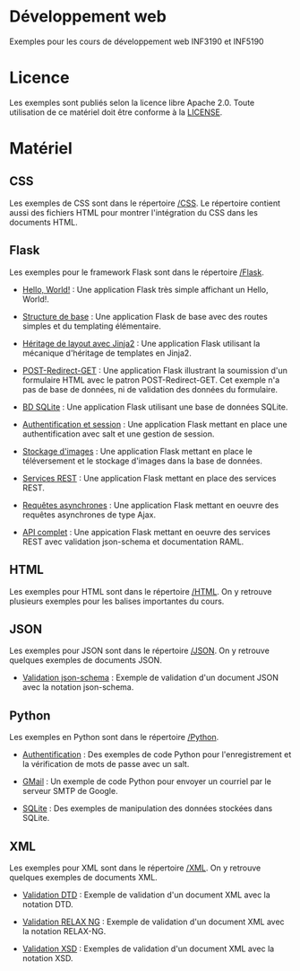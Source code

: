 # Développement web

Exemples pour les cours de développement web INF3190 et INF5190

# Licence

Les exemples sont publiés selon la licence libre Apache 2.0. Toute utilisation
de ce matériel doit être conforme à la [LICENSE](LICENSE).

# Matériel

## CSS

Les exemples de CSS sont dans le répertoire [/CSS](/CSS). Le répertoire contient
aussi des fichiers HTML pour montrer l'intégration du CSS dans les documents
HTML.

## Flask

Les exemples pour le framework Flask sont dans le répertoire [/Flask](/Flask).

* [Hello, World!](/Flask/hello-world) : Une application Flask très simple
  affichant un Hello, World!.

* [Structure de base](/Flask/structure-base) : Une application Flask de base
  avec des routes simples et du templating élémentaire.

* [Héritage de layout avec Jinja2](/Flask/structure-base-layout-extends) : Une
  application Flask utilisant la mécanique d'héritage de templates en Jinja2.

* [POST-Redirect-GET](/Flask/formulaire) : Une application Flask illustrant la
  soumission d'un formulaire HTML avec le patron POST-Redirect-GET. Cet exemple
  n'a pas de base de données, ni de validation des données du formulaire.

* [BD SQLite](/Flask/db) : Une application Flask utilisant une base de données
  SQLite.

* [Authentification et session](/Flask/authentification) : Une application Flask
  mettant en place une authentification avec salt et une gestion de session.

* [Stockage d'images](/Flask/files) : Une application Flask mettant en place le
  téléversement et le stockage d'images dans la base de données.

* [Services REST](/Flask/api) : Une application Flask mettant en place des
  services REST.

* [Requêtes asynchrones](/Flask/ajax) : Une application Flask mettant en oeuvre
  des requêtes asynchrones de type Ajax.

* [API complet](/Flask/rest) : Une appication Flask mettant en oeuvre des
  services REST avec validation json-schema et documentation RAML.

## HTML

Les exemples pour HTML sont dans le répertoire [/HTML](/HTML). On y retrouve
plusieurs exemples pour les balises importantes du cours.

## JSON

Les exemples pour JSON sont dans le répertoire [/JSON](/JSON). On y retrouve
quelques exemples de documents JSON.

* [Validation json-schema](/JSON/json-schema) : Exemple de validation d'un
  document JSON avec la notation json-schema.

## Python

Les exemples en Python sont dans le répertoire [/Python](/Python).

* [Authentification](/Python/Authentification) : Des exemples de code Python
  pour l'enregistrement et la vérification de mots de passe avec un salt.

* [GMail](/Python/Gmail) : Un exemple de code Python pour envoyer un courriel
  par le serveur SMTP de Google.

* [SQLite](/Python/SQLite) : Des exemples de manipulation des données stockées
  dans SQLite.

## XML

Les exemples pour XML sont dans le répertoire [/XML](/XML). On y retrouve
quelques exemples de documents XML.

* [Validation DTD](/XML/DTD) : Exemple de validation d'un document XML avec la
  notation DTD.

* [Validation RELAX NG](/XML/RELAX-NG) : Exemple de validation d'un document XML avec la
  notation RELAX-NG.

* [Validation XSD](/XML/XSD) : Exemples de validation d'un document XML avec la
  notation XSD.
